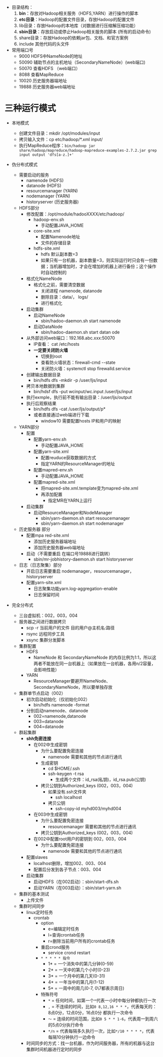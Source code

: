 * 目录结构：
    1. **bin**：存放对Hadoop相关服务（HDFS,YARN）进行操作的脚本
    2. **etc目录**：Hadoop的配置文件目录，存放Hadoop的配置文件
    3. lib目录：存放Hadoop的本地库（对数据进行压缩解压缩功能）
    4. **sbin目录**：存放启动或停止Hadoop相关服务的脚本 (所有的启动命令)
    5. share目录：存放Hadoop的依赖jar包、文档、和官方案例
    6. include 其他代码的头文件
* 常用端口号
    * 9000 HDFS中NameNode的地址 
    * 50090 辅助节点的主机地址（SecondaryNameNode）(web端口)
    * 50070 查看HDFS （web端口）
    * 8088 查看MapReduce
    * 10020 历史服务器端地址
    * 19888 历史服务器web端地址
# 三种运行模式
* 本地模式
    * 创建文件目录：mkdir /opt/modules/input
    * 拷贝输入文件：cp etc/hadoop/*.xml input/
    * 执行MapReduce程序：`bin/hadoop jar share/hadoop/mapreduce/hadoop-mapreduce-examples-2.7.2.jar grep input output 'dfs[a-z.]+'`
* 伪分布式模式
    * 需要启动的服务
        * namenode (HDFS)
        * datanode (HDFS)
        * resourcemanager (YARN)
        * nodemanager (YARN)
        * historyserver (历史服务器)
    * HDFS部分
        * 修改配置：/opt/module/hadooXXXX/etc/hadoop/
            * hadoop-env.sh
                * 手动配置JAVA_HOME
            * core-site.xml
                * 配置Namenode地址
                * 文件的存储目录
            * hdfs-site.xml
                * hdfs 默认副本数=3
                * 如果只有一台机器，副本数量=3，则实际运行时只会有一份数据；当机器增加时，才会在增加的机器上进行备份；这个操作时自动控制的
        * 格式化NameNode
            * 格式化之前，需要清空数据
                * 关闭进程 namenode, datanode
                * 删除目录：data/， logs/
                * 进行格式化
        * 启动集群
            * 启动NameNode
                * sbin/hadoo-daemon.sh start namenode
            * 启动DataNode
                * sbin/hadoo-daemon.sh start datan ode
        * 从外部访问web端口：192.168.abc.xxx:50070
            * IP查看： cat /etc/hosts
            * **一定要关闭防火墙**
                * 切换到root
                * 查看防火墙状态：firewall-cmd --state
                * 关闭防火墙：systemctl stop firewalld.service
        * 创建输出数据目录
            * bin/hdfs dfs -mkdir -p /user/ljs/input
        * 拷贝本地数据到集群
            * bin/hdsf dfs -put wcinput/wc.input /user/ljs/input
        * 执行exmple，执行前不能有输出目录：/user/ljs/output
        * 执行后观察结果
            * bin/hdfs dfs -cat /user/ljs/output/p*
            * 或者直接通过web端进行下载
                * window10 需要配置hosts IP和用户的映射
    * YARN部分
        * 配置
            * 配置yarn-env.sh
                * 手动配置JAVA_HOME
            * 配置yarn-site.xml
                * 配置reuduce获取数据的方式
                * 指定YARN的ResourceManager的地址
            * 配置mapred-env.sh
                * 手动配置JAVA_HOME
            * 配置mapred-site.xml
                * 将mapred-site.xml.template变为mapred-site.xml
                * 再添加配置
                    * 指定MR在YARN上运行 
        * 启动集群
            * 启动ResourceManager和NodeManager 
                * sbin/yarn-daemon.sh start resoucemanager
                * sbin/yarn-daemon.sh start nodemanager
    * 历史服务器 部分
        * 配置mpa  red-site.xml
            * 添加历史服务器端地址
            * 添加历史服务器web端地址
        * 启动（不需要重启 在端口号19888进行跳转）
            * sbin/mr-jobhistory-daemon.sh start historyserver
    * 日志（日志聚集）部分
        * 开启日志需要重启 nodemanager，resourcemanager，historyserver
        * 配置yarn-site.xml
            * 日志聚集功能yarn.log-aggregation-enable
            * 日志保留时间

* 完全分布式
    * 三台虚拟机：002，003，004
    * 服务器之间进行数据拷贝
        * scp -r 当前用户的文件 目的用户@主机名:路径
        * rsync 远程同步工具
        * xsync 集群分发脚本
    * 集群配置
        * HDFS
            * NameNode 和 SecondaryNameNode 的内存比例为1:1，所以这两者不能放在同一台机器上（如果放在一台机器，各用n/2容量，会影响性能）
        * YARN
            * ResourceManager要避开NameNode、SecondaryNameNode，所以要单独存放
    * 集群单节点启动（002）
        * 初次启动初始化（仅初始化002）
            * bin/hdfs namenode -format
        * 分别启动namenode、datanode
            * 002=namenode,datanode
            * 003=datanode
            * 004=datanode
    * 群起集群
        * **shh免密连接**
            * 在002中生成密钥
                * 为什么要配置免密连接
                    * namenode 需要和其他的节点进行通讯
                * 生成密钥
                    * cd $HOME/.ssh
                    * ssh-keygen -t rsa  
                        * 生成两个文件：id_rsa(私钥)，id_rsa.pub(公钥)
                * 拷贝公钥到Authorized_keys (002，003，004)
                    * 如果没有.ssh文件夹
                        * ssh localhost
                    * 拷贝公钥
                        * ssh-copy-id myhd003/myhd004 
            * 在003中生成密钥
                * 为什么要配置免密连接
                    * resourcemanager 需要和其他的节点进行通讯
                * 拷贝公钥到Authorized_keys (002，003，004)
            * 在002中配置root用户的密钥到 002，003，004
                * 为什么要配置免密连接
                    * namenode 需要和其他的节点进行通讯
        * 配置slaves
            * localhost删除，增加002、003、004
            * 配置后分发到各子节点：003、004
        * 启动集群
            * 启动HDFS（在002启动）：sbin/start-dfs.sh
            * 启动YARN（在003启动）：sbin/start-yarn.sh
    * 集群的基本测试
        * 上传文件
    * 集群时间同步
        * linux定时任务
            * crontab
                * option
                    * e=编辑定时任务
                    * l=查询crontab任务
                    * r=删除当前用户所有的crontab任务
                * 重启crond服务
                    * service crond restart
                * `* * * * * 指令`
                    * 1* = 一个消失中的第几分钟(0-59)
                    * 2* = 一天中的第几个小时(0-23)
                    * 3* = 一个月中的第几天(0-31)
                    * 4* = 一年当中的第几月(1-12)
                    * 5* = 一周中的周几(0-7, 0\7都表示周日)
                * 特殊符号
                    * `*` = 任何时间，如第一个`*`代表一小时中每分钟都执行一次
                    * `,` = 不连续的时间，比如`0 8,12,16 * * *`，代表每天的：8点0分，12点0分，16点0分 都执行一次命令
                    * `～` = 连续的时间范围，比如`0 5 * * 1-6`，代表周一到周六的5点0分执行命令
                    * `*/n` = 代表每隔多久执行一次，比如`*/10 * * * *`，代表每隔10分钟执行一边命令
        * 时间同步的方式：找一台机器，作为时间服务器，所有的机器与这台集群时间机器进行定时的同步
